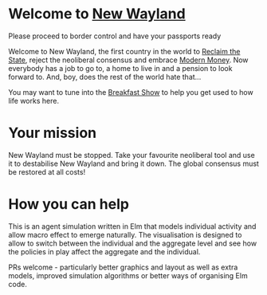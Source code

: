 # Welcome to [New Wayland](https://new-wayland.com/game)

Please proceed to border control and have your passports ready

Welcome to New Wayland, the first country in the world to [Reclaim the State](https://amzn.to/2JkwguW), reject the neoliberal consensus and embrace [Modern Money](https://amzn.to/2UJFR3I).  Now everybody has a job to go to, a home to live in and a pension to look forward to. And, boy, does the rest of the world hate that...

You may want to tune into the [Breakfast Show](https://www.twitch.tv/aldursys) to help you get used to how life works here.

# Your mission

New Wayland must be stopped. Take your favourite neoliberal tool and use it to destabilise New Wayland and bring it down. The global consensus must be restored at all costs!

# How you can help

This is an agent simulation written in Elm that models individual activity and allow macro effect to emerge naturally. The visualisation is designed to allow to switch between the individual and the aggregate level and see how the policies in play affect the aggregate and the individual. 

PRs welcome - particularly better graphics and layout as well as extra models, improved simulation algorithms or better ways of organising Elm code. 
